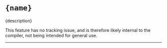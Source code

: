 # `{name}`

{description}

This feature has no tracking issue, and is therefore likely internal to the compiler, not being intended for general use.

------------------------
